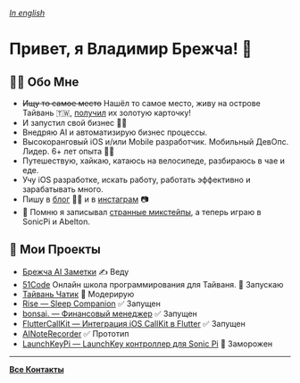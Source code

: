 *[In english](README.md)*

# Привет, я Владимир Брежча! 👋

## 🙋‍♂️ Обо Мне

- ~~Ищу то самое место~~ Нашёл то самое место, живу на острове Тайвань 🇹🇼, [получил](https://blog.vladimirbrejcha.com/taiwan-gold-card) их золотую карточку!
- И запустил свой бизнес 🤸‍♂️
- Внедряю AI и автоматизирую бизнес процессы.
- Высокоранговый iOS и/или Mobile разработчик. Мобильный ДевОпс. Лидер. 6+ лет опыта 💪🏻
- Путешествую, хайкаю, катаюсь на велосипеде, разбираюсь в чае и еде.
- Учу iOS разработке, искать работу, работать эффективно и зарабатывать много.
- Пишу в [блог](https://blog.vladimirbrejcha.com) ✍🏻 и в [инстаграм](https://www.instagram.com/vladimirbrejcha0) 📷
- 🎹 Помню я записывал [странные микстейпы](https://soundcloud.com/antisuicidalclub/mixtape-vol1), а теперь играю в SonicPi и Abelton.

## 🚀 Мои Проекты

- [Брежча AI Заметки](https://t.me/brejcha_ai) ✍️ Веду
- [51Code](https://www.51code.tw) Онлайн школа программирования для Тайваня. 🚀 Запускаю
- [Тайвань Чатик](https://t.me/chat_taiwan) 💬 Модерирую
- [Rise — Sleep Companion](https://rise.vladimirbrejcha.com) ✅ Запущен
- [bonsai. — Финансовый менеджер](https://github.com/appbonsai) ✅ Запущен
- [FlutterCallKit — Интеграция iOS CallKit в Flutter](https://github.com/voximplant/flutter_callkit) ✅ Запущен
- [AINoteRecorder](https://apps.apple.com/us/app/ai-note-recorder/id6449199489) ✅ Прототип
- [LaunchKeyPi — LaunchKey контроллер для Sonic Pi](https://github.com/VladimirBrejcha/LaunchkeyPi) 🛑 Заморожен

---

**[Все Контакты](https://vladimirbrejcha.com)**
